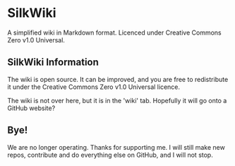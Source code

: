 # SilkWiki
A simplified wiki in Markdown format. Licenced under Creative Commons Zero v1.0 Universal.

## SilkWiki Information
The wiki is open source. It can be improved, and you are free to redistribute it under the Creative Commons Zero v1.0 Universal licence.

The wiki is not over here, but it is in the 'wiki' tab. Hopefully it will go onto a GitHub website? 

## Bye!

We are no longer operating. Thanks for supporting me. I will still make new repos, contribute and do everything else on GitHub, and I will not stop.
